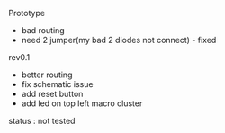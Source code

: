 Prototype

- bad routing
- need 2 jumper(my bad 2 diodes not connect) - fixed

rev0.1

- better routing
- fix schematic issue
- add reset button
- add led on top left macro cluster

status : not tested
